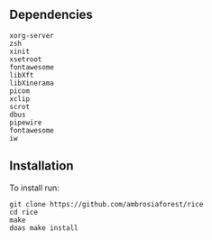 ## Dependencies
```
xorg-server
zsh
xinit
xsetroot
fontawesome
libXft
libXinerama
picom
xclip
scrot
dbus
pipewire
fontawesome
iw
```

## Installation

To install run:
```
git clone https://github.com/ambrosiaforest/rice
cd rice
make
doas make install
```
